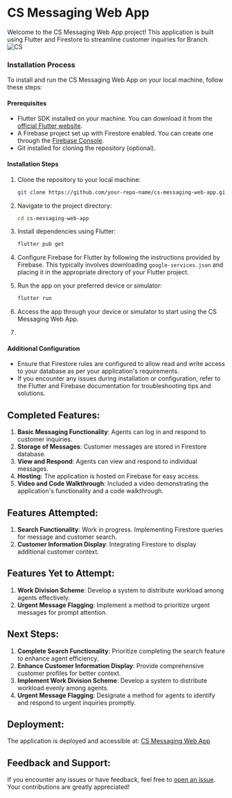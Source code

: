 # CS Messaging Web App
Welcome to the CS Messaging Web App project! This application is built using Flutter and Firestore to streamline customer inquiries for Branch.
![CS](https://github.com/collinsvictor1818/cs_messaging_app/assets/42299025/d561d367-204a-4179-aa8c-6c6ea3c13f41)


### Installation Process
To install and run the CS Messaging Web App on your local machine, follow these steps:

#### Prerequisites
- Flutter SDK installed on your machine. You can download it from the [official Flutter website](https://flutter.dev/docs/get-started/install).
- A Firebase project set up with Firestore enabled. You can create one through the [Firebase Console](https://console.firebase.google.com/).
- Git installed for cloning the repository (optional).

#### Installation Steps
1. Clone the repository to your local machine:
    ```bash
    git clone https://github.com/your-repo-name/cs-messaging-web-app.git
    ```

2. Navigate to the project directory:
    ```bash
    cd cs-messaging-web-app
    ```

3. Install dependencies using Flutter:
    ```bash
    flutter pub get
    ```

4. Configure Firebase for Flutter by following the instructions provided by Firebase. This typically involves downloading `google-services.json` and placing it in the appropriate directory of your Flutter project.

5. Run the app on your preferred device or simulator:
    ```bash
    flutter run
    ```

6. Access the app through your device or simulator to start using the CS Messaging Web App.
7. 
#### Additional Configuration
- Ensure that Firestore rules are configured to allow read and write access to your database as per your application's requirements.
- If you encounter any issues during installation or configuration, refer to the Flutter and Firebase documentation for troubleshooting tips and solutions.

## Completed Features:
1. **Basic Messaging Functionality**: Agents can log in and respond to customer inquiries.
2. **Storage of Messages**: Customer messages are stored in Firestore database.
3. **View and Respond**: Agents can view and respond to individual messages.
4. **Hosting**: The application is hosted on Firebase for easy access.
5. **Video and Code Walkthrough**: Included a video demonstrating the application's functionality and a code walkthrough.

## Features Attempted:
1. **Search Functionality**: Work in progress. Implementing Firestore queries for message and customer search.
2. **Customer Information Display**: Integrating Firestore to display additional customer context.

## Features Yet to Attempt:
1. **Work Division Scheme**: Develop a system to distribute workload among agents effectively.
2. **Urgent Message Flagging**: Implement a method to prioritize urgent messages for prompt attention.

## Next Steps:
1. **Complete Search Functionality**: Prioritize completing the search feature to enhance agent efficiency.
2. **Enhance Customer Information Display**: Provide comprehensive customer profiles for better context.
3. **Implement Work Division Scheme**: Develop a system to distribute workload evenly among agents.
4. **Urgent Message Flagging**: Designate a method for agents to identify and respond to urgent inquiries promptly.

## Deployment:
The application is deployed and accessible at: [CS Messaging Web App](https://cs-messaging-app-9773d.web.app/)

## Feedback and Support:

If you encounter any issues or have feedback, feel free to [open an issue](https://github.com/your-repo-name/issues). Your contributions are greatly appreciated!

